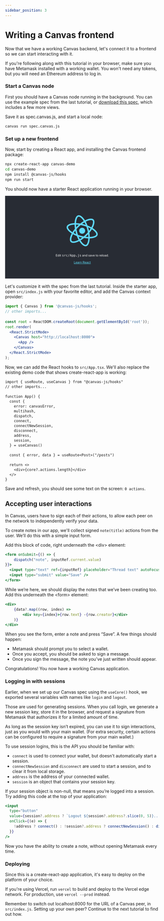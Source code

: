```yaml
---
sidebar_position: 3
---
```


# Writing a Canvas frontend

Now that we have a working Canvas backend, let's connect it to a frontend so we can start interacting with it.

If you're following along with this tutorial in your browser, make sure you have Metamask installed with a working wallet. You won't need any tokens, but you will need an Ethereum address to log in.

### Start a Canvas node

First you should have a Canvas node running in the background. You can use the example spec from the last tutorial, or [download this spec](https://github.com/canvasxyz/canvas/blob/main/packages/example-chat-client/spec.canvas.js), which includes a few more views.

Save it as spec.canvas.js, and start a local node:

```bash
canvas run spec.canvas.js
```

### Set up a new frontend

Now, start by creating a React app, and installing the Canvas frontend package:


```bash
npx create-react-app canvas-demo
cd canvas-demo
npm install @canvas-js/hooks
npm run start
```

You should now have a starter React application running in your browser.

![Screenshot of React starter app](/img/react-starter.png)

Let's customize it with the spec from the last tutorial. Inside the starter app, open `src/index.js` with your favorite editor, and add the Canvas context provider:

```jsx
import { Canvas } from '@canvas-js/hooks';
// other imports...

const root = ReactDOM.createRoot(document.getElementById('root'));
root.render(
  <React.StrictMode>
    <Canvas host="http://localhost:8000">
      <App />
    </Canvas>
  </React.StrictMode>
);
```

Now, we can add the React hooks to `src/App.tsx`. We'll also replace the existing demo code that shows create-react-app is working:

```
import { useRoute, useCanvas } from "@canvas-js/hooks"
// other imports...

function App() {
  const {
    error: canvasError,
    multihash,
    dispatch,
    connect,
    connectNewSession,
    disconnect,
    address,
    session,
  } = useCanvas()

  const { error, data } = useRoute<Post>("/posts")

  return <>
    <div>{core?.actions.length}</div>
  </>
}
```

Save and refresh, you should see some text on the screen: `0 actions`.


## Accepting user interactions

In Canvas, users have to sign each of their actions, to allow each peer on the network to independently verify your data.

To create notes in our app, we'll collect signed `note(title)` actions from the user. We’ll do this with a simple input form.

Add this block of code, right underneath the <div\> element:

```jsx
<form onSubmit={() => {
    dispatch("note", inputRef.current.value)
}}>
  <input type="text" ref={inputRef} placeholder="Thread text" autoFocus="on" />
  <input type="submit" value="Save" />
</form>
```

While we’re here, we should display the notes that we’ve been creating too. Add this underneath the <form\> element:

```jsx
<div>
    {data?.map((row, index) =>
        <div key={index}>{row.text} -{row.creator}</div>
    )}
</div>
```

When you see the form, enter a note and press “Save”. A few things should happen:

- Metamask should prompt you to select a wallet.
- Once you accept, you should be asked to sign a message.
- Once you sign the message, the note you’ve just written should appear.

Congratulations! You now have a working Canvas application.


### Logging in with sessions

Earlier, when we set up our Canvas spec using the `useCore()` hook, we exported several variables with names like `login` and `logout`.

Those are used for generating sessions. When you call login, we generate a new session key, store it in the browser, and request a signature from Metamask that authorizes it for a limited amount of time.

As long as the session key isn’t expired, you can use it to sign interactions, just as you would with your main wallet. (For extra security, certain actions can be configured to require a signature from your main wallet.)

To use session logins, this is the API you should be familiar with:

- `connect` is used to connect your wallet, but doesn't automatically start a session.
- `connectNewSession` and `disconnect` are used to start a session, and to clear it from local storage.
- `address` is the address of your connected wallet.
- `session` is an object that contains your session key.

If your session object is non-null, that means you’re logged into a session. Try adding this code at the top of your application:

```jsx
<input
  type="button"
  value={session?.address ? `Logout ${session?.address?.slice(0, 5)}...` : "Login"}
  onClick={(e) => {
    !address ? connect() : !session?.address ? connectNewSession() : disconnect()
  }}
/>
```

Now you have the ability to create a note, without opening Metamask every time.

### Deploying

Since this is a create-react-app application, it's easy to deploy on the platform of your choice.

If you're using Vercel, run `vercel` to build and deploy to the Vercel edge network. For production, use `vercel --prod` instead.

Remember to switch out localhost:8000 for the URL of a Canvas peer, in `src/index.js`. Setting up your own peer? Continue to the next tutorial to find out how.
